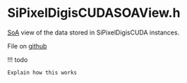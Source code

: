 # SiPixelDigisCUDASOAView.h

[SoA](../../basic-concepts.md#soaaos) view of the data stored in SiPixelDigisCUDA instances.


File on [github](https://github.com/cms-sw/cmssw/blob/master/CUDADataFormats/SiPixelDigi/interface/SiPixelDigisCUDASOAView.h)

!!! todo

	Explain how this works
